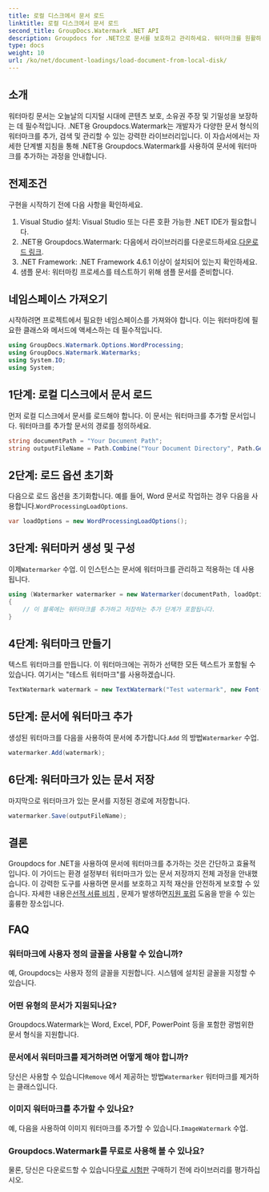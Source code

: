 ```yaml
---
title: 로컬 디스크에서 문서 로드
linktitle: 로컬 디스크에서 문서 로드
second_title: GroupDocs.Watermark .NET API
description: Groupdocs for .NET으로 문서를 보호하고 관리하세요. 워터마크를 원활하게 추가하려면 자세한 가이드를 따르세요.
type: docs
weight: 10
url: /ko/net/document-loadings/load-document-from-local-disk/
---
```

## 소개
워터마킹 문서는 오늘날의 디지털 시대에 콘텐츠 보호, 소유권 주장 및 기밀성을 보장하는 데 필수적입니다. .NET용 Groupdocs.Watermark는 개발자가 다양한 문서 형식의 워터마크를 추가, 검색 및 관리할 수 있는 강력한 라이브러리입니다. 이 자습서에서는 자세한 단계별 지침을 통해 .NET용 Groupdocs.Watermark를 사용하여 문서에 워터마크를 추가하는 과정을 안내합니다.
## 전제조건
구현을 시작하기 전에 다음 사항을 확인하세요.
1. Visual Studio 설치: Visual Studio 또는 다른 호환 가능한 .NET IDE가 필요합니다.
2.  .NET용 Groupdocs.Watermark: 다음에서 라이브러리를 다운로드하세요.[다운로드 링크](https://releases.groupdocs.com/Watermark/net/).
3. .NET Framework: .NET Framework 4.6.1 이상이 설치되어 있는지 확인하세요.
4. 샘플 문서: 워터마킹 프로세스를 테스트하기 위해 샘플 문서를 준비합니다.
## 네임스페이스 가져오기
시작하려면 프로젝트에서 필요한 네임스페이스를 가져와야 합니다. 이는 워터마킹에 필요한 클래스와 메서드에 액세스하는 데 필수적입니다.
```csharp
using GroupDocs.Watermark.Options.WordProcessing;
using GroupDocs.Watermark.Watermarks;
using System.IO;
using System;
```
## 1단계: 로컬 디스크에서 문서 로드
먼저 로컬 디스크에서 문서를 로드해야 합니다. 이 문서는 워터마크를 추가할 문서입니다.
워터마크를 추가할 문서의 경로를 정의하세요.
```csharp
string documentPath = "Your Document Path";
string outputFileName = Path.Combine("Your Document Directory", Path.GetFileName(documentPath));
```
## 2단계: 로드 옵션 초기화
 다음으로 로드 옵션을 초기화합니다. 예를 들어, Word 문서로 작업하는 경우 다음을 사용합니다.`WordProcessingLoadOptions`.
```csharp
var loadOptions = new WordProcessingLoadOptions();
```
## 3단계: 워터마커 생성 및 구성
 이제`Watermarker` 수업. 이 인스턴스는 문서에 워터마크를 관리하고 적용하는 데 사용됩니다.
```csharp
using (Watermarker watermarker = new Watermarker(documentPath, loadOptions))
{
    // 이 블록에는 워터마크를 추가하고 저장하는 추가 단계가 포함됩니다.
}
```
## 4단계: 워터마크 만들기
텍스트 워터마크를 만듭니다. 이 워터마크에는 귀하가 선택한 모든 텍스트가 포함될 수 있습니다. 여기서는 "테스트 워터마크"를 사용하겠습니다.
```csharp
TextWatermark watermark = new TextWatermark("Test watermark", new Font("Arial", 12));
```
## 5단계: 문서에 워터마크 추가
생성된 워터마크를 다음을 사용하여 문서에 추가합니다.`Add` 의 방법`Watermarker` 수업.
```csharp
watermarker.Add(watermark);
```
## 6단계: 워터마크가 있는 문서 저장
마지막으로 워터마크가 있는 문서를 지정된 경로에 저장합니다.
```csharp
watermarker.Save(outputFileName);
```

## 결론
Groupdocs for .NET을 사용하여 문서에 워터마크를 추가하는 것은 간단하고 효율적입니다. 이 가이드는 환경 설정부터 워터마크가 있는 문서 저장까지 전체 과정을 안내했습니다. 이 강력한 도구를 사용하면 문서를 보호하고 지적 재산을 안전하게 보호할 수 있습니다. 
 자세한 내용은[선적 서류 비치](https://reference.groupdocs.com/Watermark/net/) , 문제가 발생하면[지원 포럼](https://forum.groupdocs.com/c/watermark/19) 도움을 받을 수 있는 훌륭한 장소입니다. 
## FAQ
### 워터마크에 사용자 정의 글꼴을 사용할 수 있습니까?
예, Groupdocs는 사용자 정의 글꼴을 지원합니다. 시스템에 설치된 글꼴을 지정할 수 있습니다.
### 어떤 유형의 문서가 지원되나요?
Groupdocs.Watermark는 Word, Excel, PDF, PowerPoint 등을 포함한 광범위한 문서 형식을 지원합니다.
### 문서에서 워터마크를 제거하려면 어떻게 해야 합니까?
 당신은 사용할 수 있습니다`Remove` 에서 제공하는 방법`Watermarker` 워터마크를 제거하는 클래스입니다.
### 이미지 워터마크를 추가할 수 있나요?
 예, 다음을 사용하여 이미지 워터마크를 추가할 수 있습니다.`ImageWatermark` 수업.
### Groupdocs.Watermark를 무료로 사용해 볼 수 있나요?
 물론, 당신은 다운로드할 수 있습니다[무료 시험판](https://releases.groupdocs.com/) 구매하기 전에 라이브러리를 평가하십시오.